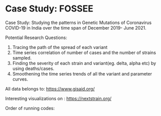 # Case Study: FOSSEE

Case Study: Studying the patterns in Genetic Mutations of Coronavirus COVID-19 in India over the time span of December 2019- June 2021. <BR>


Potential Research Questions:<BR>
1) Tracing the path of the spread of each variant<BR>
2) Time series correlation of number of cases and the number of strains sampled.<BR>
3) Finding the severity of each strain and variant(eg. delta, alpha etc) by using deaths/cases.<BR>
4) Smoothening the time series trends of all the variant and parameter curves.

  
 All data belongs to: https://www.gisaid.org/
  
  
 Interesting visualizations on : https://nextstrain.org/

  
  Order of running codes:
  
